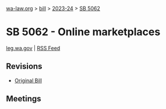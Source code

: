 [wa-law.org](/) > [bill](/bill/) > [2023-24](/bill/2023-24/) > [SB 5062](/bill/2023-24/sb/5062/)

# SB 5062 - Online marketplaces
[leg.wa.gov](https://app.leg.wa.gov/billsummary?BillNumber=5062&Year=2023&Initiative=false) | [RSS Feed](./rss.xml)

## Revisions
* [Original Bill](1/)

## Meetings